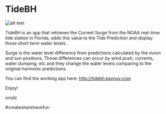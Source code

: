 # TideBH
![alt text](https://github.com/xrodz/myapp_tidebh/blob/master/favicon/favicon-160.png "TideBH")

TideBH is an app that retrieves the Current Surge from the NOAA real-time tide station in Florida, adds this value to the Tide Prediction and display those short term water levels.

Surge is the water level difference from predictions calculated by the moon and sun positions. Those differences can occur by wind push, currents, water dumping, etc and they change the water levels comparing to the original harmonic predictions.

You can find the working app here:
http://tidebh.kaynuy.com


Enjoy!

xrodz

#createsharehavefun
